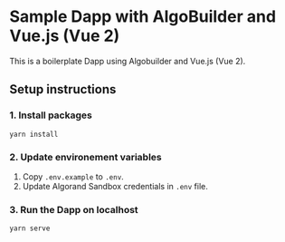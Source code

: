 # Sample Dapp with AlgoBuilder and Vue.js (Vue 2)
This is a boilerplate Dapp using Algobuilder and Vue.js (Vue 2).

## Setup instructions

### 1. Install packages
```
yarn install
```

### 2. Update environement variables
1. Copy `.env.example` to `.env`.
2. Update Algorand Sandbox credentials in `.env` file.

### 3. Run the Dapp on localhost
```
yarn serve
```
